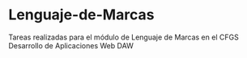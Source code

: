 # Lenguaje-de-Marcas
Tareas realizadas para el módulo de Lenguaje de Marcas en el CFGS Desarrollo de Aplicaciones Web DAW
